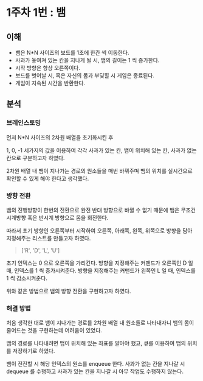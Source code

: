 # 1주차 1번 : 뱀 

## 이해

- 뱀은 N*N 사이즈의 보드를 1초에 한칸 씩 이동한다.
- 사과가 놓여져 있는 칸을 지나게 될 시, 뱀의 길이는 1 씩 증가한다.
- 시작 방향은 항상 오른쪽이다.
- 보드를 벗어날 시, 혹은 자신의 몸과 부딪힐 시 게임은 종료된다.
- 게임이 지속된 시간을 반환한다.

## 분석

### 브레인스토밍

먼저 N*N 사이즈의 2차원 배열을 초기화시킨 후 

1, 0, -1 세가지의 값을 이용하여 각각 사과가 있는 칸, 뱀이 위치해 있는 칸, 사과가 없는 칸으로 구분하고자 하였다.

2차원 배열 내 뱀이 지나가는 경로의 원소들을 매번 바꿔주며 뱀의 위치를 실시간으로 확인할 수 있게 해야 한다고 생각했다.

### 방향 전환

뱀의 진행방향이 한번의 전환으로 완전 반대 방향으로 바뀔 수 없기 때문에 뱀은 무조건 시계방향 혹은 반시계 방향으로 몸을 회전한다.

따라서 초기 방향인 오른쪽부터 시작하여 오른쪽, 아래쪽, 왼쪽, 위쪽으로 방향을 담아 지정해주는 리스트를 만들고자 하였다. 

> ['R', 'D', 'L', 'U'] 

초기 인덱스는 0 으로 오른쪽을 가리킨다. 방향을 지정해주는 커맨드가 오른쪽인 D 일 때, 인덱스를 1 씩 증가시켜준다. 방향을 지정해주는 커맨드가 왼쪽인 L 일 때, 인덱스를 1 씩 감소시켜준다.

위와 같은 방법으로 뱀의 방향 전환을 구현하고자 하였다.

### 해결 방법

처음 생각한 대로 뱀이 지나가는 경로를 2차원 배열 내 원소들로 나타내자니 뱀의 몸이 줄어드는 것을 구현하는데 어려움이 있었다. 

뱀의 경로를 나타내려면 뱀이 위치해 있는 좌표를 알아야 했고, 큐를 이용하여 뱀의 위치를 저장하기로 하였다.

뱀이 전진할 시 해당 인덱스의 원소를 enqueue 한다. 사과가 없는 칸을 지나갈 시 dequeue 를 수행하고 사과가 있는 칸을 지나갈 시 아무 작업도 수행하지 않는다.
